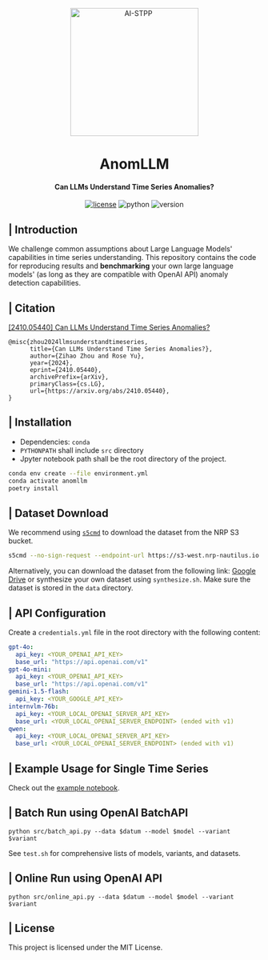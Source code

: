 <p align="center" >
  <a href="https://github.com/Rose-STL-Lab/AnomLLM"><img src="https://github.com/Rose-STL-Lab/AnomLLM/blob/master/logos/AnomLLM.png?raw=true" width="256" height="256" alt="AI-STPP"></a>
</p>
<h1 align="center">AnomLLM</h1>
<h4 align="center">Can LLMs Understand Time Series Anomalies?
</h4>

<p align="center">
    <a href="https://raw.githubusercontent.com/Rose-STL-Lab/AnomLLM/refs/heads/master/LICENSE"><img src="https://img.shields.io/badge/License-MIT-yellow.svg" alt="license"></a>
    <img src="https://img.shields.io/badge/Python-3.10+-yellow" alt="python">
    <img src="https://img.shields.io/badge/Version-1.0.0-green" alt="version">
</p>


## | Introduction

We challenge common assumptions about Large Language Models' capabilities in time series understanding. This repository contains the code for reproducing results and **benchmarking** your own large language models' (as long as they are compatible with OpenAI API) anomaly detection capabilities.

## | Citation

[[2410.05440] Can LLMs Understand Time Series Anomalies?](https://arxiv.org/abs/2310.06179)

```
@misc{zhou2024llmsunderstandtimeseries,
      title={Can LLMs Understand Time Series Anomalies?}, 
      author={Zihao Zhou and Rose Yu},
      year={2024},
      eprint={2410.05440},
      archivePrefix={arXiv},
      primaryClass={cs.LG},
      url={https://arxiv.org/abs/2410.05440}, 
}
```

## | Installation

- Dependencies: `conda`
- `PYTHONPATH` shall include `src` directory
- Jpyter notebook path shall be the root directory of the project.

```bash
conda env create --file environment.yml
conda activate anomllm
poetry install
```

## | Dataset Download

We recommend using [`s5cmd`](https://github.com/peak/s5cmd/tree/master) to download the dataset from the NRP S3 bucket.

```bash
s5cmd --no-sign-request --endpoint-url https://s3-west.nrp-nautilus.io cp "s3://anomllm/data/*" data/
```

Alternatively, you can download the dataset from the following link: [Google Drive](https://drive.google.com/file/d/19KNCiOm3UI_JXkzBAWOdqXwM0VH3xOwi/view?usp=sharing) or synthesize your own dataset using `synthesize.sh`. Make sure the dataset is stored in the `data` directory.

## | API Configuration

Create a `credentials.yml` file in the root directory with the following content:

```yaml
gpt-4o:
  api_key: <YOUR_OPENAI_API_KEY>
  base_url: "https://api.openai.com/v1"
gpt-4o-mini:
  api_key: <YOUR_OPENAI_API_KEY>
  base_url: "https://api.openai.com/v1"
gemini-1.5-flash:
  api_key: <YOUR_GOOGLE_API_KEY>
internvlm-76b:
  api_key: <YOUR_LOCAL_OPENAI_SERVER_API_KEY>
  base_url: <YOUR_LOCAL_OPENAI_SERVER_ENDPOINT> (ended with v1)
qwen:
  api_key: <YOUR_LOCAL_OPENAI_SERVER_API_KEY>
  base_url: <YOUR_LOCAL_OPENAI_SERVER_ENDPOINT> (ended with v1)
```

## | Example Usage for Single Time Series

Check out the [example notebook](https://github.com/Rose-STL-Lab/AnomLLM/blob/master/notebook/example.ipynb).

## | Batch Run using OpenAI BatchAPI

`python src/batch_api.py --data $datum --model $model --variant $variant`

See `test.sh` for comprehensive lists of models, variants, and datasets.

## | Online Run using OpenAI API

`python src/online_api.py --data $datum --model $model --variant $variant`

## | License

This project is licensed under the MIT License.